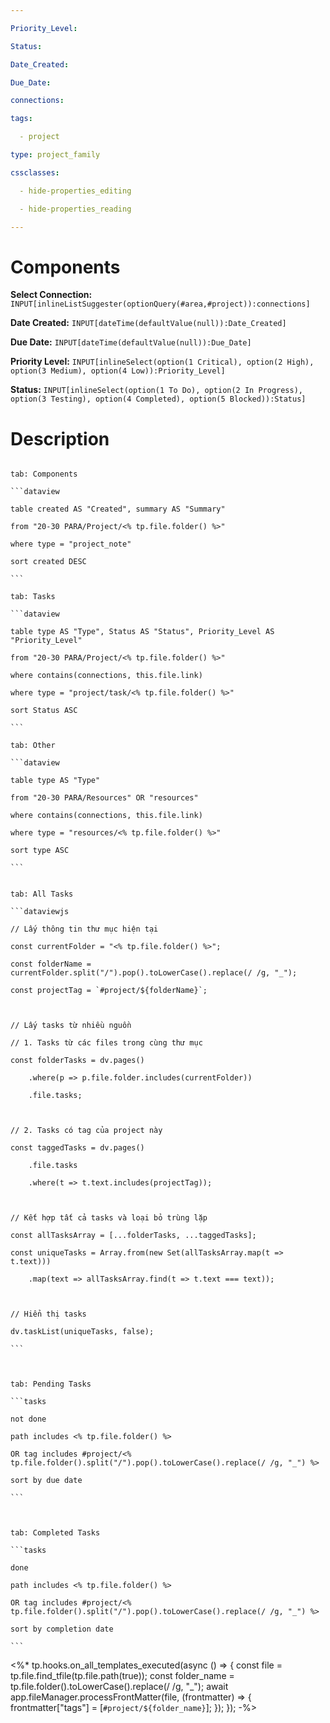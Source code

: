 ```yaml
---

Priority_Level:

Status:

Date_Created:

Due_Date:

connections:

tags:

  - project

type: project_family

cssclasses:

  - hide-properties_editing

  - hide-properties_reading

---
```


# Components

**Select Connection:** `INPUT[inlineListSuggester(optionQuery(#area,#project)):connections]`

**Date Created:** `INPUT[dateTime(defaultValue(null)):Date_Created]`

**Due Date:** `INPUT[dateTime(defaultValue(null)):Due_Date]`

**Priority Level:** `INPUT[inlineSelect(option(1 Critical), option(2 High), option(3 Medium), option(4 Low)):Priority_Level]`

**Status:** `INPUT[inlineSelect(option(1 To Do), option(2 In Progress), option(3 Testing), option(4 Completed), option(5 Blocked)):Status]`

# Description

  

````tabs

tab: Components

```dataview

table created AS "Created", summary AS "Summary"

from "20-30 PARA/Project/<% tp.file.folder() %>"

where type = "project_note"

sort created DESC

```

tab: Tasks

```dataview

table type AS "Type", Status AS "Status", Priority_Level AS "Priority_Level"

from "20-30 PARA/Project/<% tp.file.folder() %>"

where contains(connections, this.file.link)

where type = "project/task/<% tp.file.folder() %>"

sort Status ASC

```

tab: Other

```dataview

table type AS "Type"

from "20-30 PARA/Resources" OR "resources"

where contains(connections, this.file.link)

where type = "resources/<% tp.file.folder() %>"

sort type ASC

```

````

  
  

````tabs

tab: All Tasks

```dataviewjs

// Lấy thông tin thư mục hiện tại

const currentFolder = "<% tp.file.folder() %>";

const folderName = currentFolder.split("/").pop().toLowerCase().replace(/ /g, "_");

const projectTag = `#project/${folderName}`;

  

// Lấy tasks từ nhiều nguồn

// 1. Tasks từ các files trong cùng thư mục

const folderTasks = dv.pages()

    .where(p => p.file.folder.includes(currentFolder))

    .file.tasks;

  

// 2. Tasks có tag của project này

const taggedTasks = dv.pages()

    .file.tasks

    .where(t => t.text.includes(projectTag));

  

// Kết hợp tất cả tasks và loại bỏ trùng lặp

const allTasksArray = [...folderTasks, ...taggedTasks];

const uniqueTasks = Array.from(new Set(allTasksArray.map(t => t.text)))

    .map(text => allTasksArray.find(t => t.text === text));

  

// Hiển thị tasks

dv.taskList(uniqueTasks, false);

```

  

tab: Pending Tasks

```tasks

not done

path includes <% tp.file.folder() %>

OR tag includes #project/<% tp.file.folder().split("/").pop().toLowerCase().replace(/ /g, "_") %>

sort by due date

```

  

tab: Completed Tasks

```tasks

done

path includes <% tp.file.folder() %>

OR tag includes #project/<% tp.file.folder().split("/").pop().toLowerCase().replace(/ /g, "_") %>

sort by completion date

```

````

  
  
  

<%* tp.hooks.on_all_templates_executed(async () => { const file = tp.file.find_tfile(tp.file.path(true)); const folder_name = tp.file.folder().toLowerCase().replace(/ /g, "_"); await app.fileManager.processFrontMatter(file, (frontmatter) => { frontmatter["tags"] = [`#project/${folder_name}`]; }); }); -%>